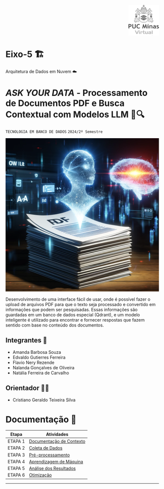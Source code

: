 <div align="right">
  <img src="ask_your_data/assets/images/logo_puc.png" alt="Descrição da Imagem"  width="100" height="100">
</div>

# Eixo-5 🏗️
Arquitetura de Dados em Nuvem ☁️

# _ASK YOUR DATA_ - Processamento de Documentos PDF e Busca Contextual com Modelos LLM 📄🔍
`TECNOLOGIA EM BANCO DE DADOS` `2024/2º Semestre`

![image](/ask_your_data/assets/images/imagem.webp)

Desenvolvimento de uma interface fácil de usar, onde é possível fazer o upload de arquivos PDF para que o texto seja processado e convertido em informações que podem ser pesquisadas. Essas informações são guardadas em um banco de dados especial (Qdrant), e um modelo inteligente é utilizado para encontrar e fornecer respostas que fazem sentido com base no conteúdo dos documentos.

## Integrantes 👥
* Amanda Barbosa Souza
* Edvaldo Gutierres Ferreira
* Flavio Nery Rezende
* Nalanda Gonçalves de Oliveira
* Natália Ferreira de Carvalho

## Orientador 👨‍🏫
* Cristiano Geraldo Teixeira Silva

# Documentação 📑

| Etapa         | Atividades |
|  :----:   | ----------- |
| ETAPA 1        |[Documentação de Contexto](/ask_your_data/docs/1_documentacao_contexto.md) |
| ETAPA 2        |[Coleta de Dados](/ask_your_data/docs/2_coleta_dados.md) |
| ETAPA 3        |[Pré-processamento](/ask_your_data/docs/3_pre_processamento.md) |
| ETAPA 4        |[Aprendizagem de Máquina](/ask_your_data/docs/4_aprendizado_maquina_rev.md)|
| ETAPA 5        |[Análise dos Resultados](/ask_your_data/docs/5_analise_resultados.md) |
| ETAPA 6        |[Otimização](/ask_your_data/docs/6_otimizacao.md) |

---
